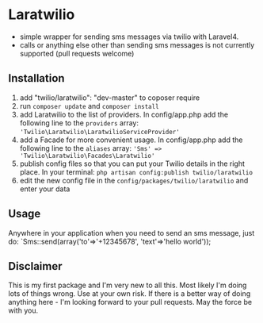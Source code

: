 # Laratwilio
* simple wrapper for sending sms messages via twilio with Laravel4.
* calls or anything else other than sending sms messages is not currently supported (pull requests welcome)

## Installation
1. add "twilio/laratwilio": "dev-master" to coposer require
2. run `composer update` and `composer install`
3. add Laratwilio to the list of providers. In config/app.php add the following line to the `providers` array:
	`'Twilio\Laratwilio\LaratwilioServiceProvider'`
4. add a Facade for more convenient usage. In config/app.php add the following line to the `aliases` array:
	`'Sms' => 'Twilio\Laratwilio\Facades\Laratwilio'`
5. publish config files so that you can put your Twilio details in the right place. In your terminal:
    `php artisan config:publish twilio/laratwilio`
6. edit the new config file in the `config/packages/twilio/laratwilio` and enter your data

## Usage
Anywhere in your application when you need to send an sms message, just do:
    `Sms::send(array('to'=>'+12345678', 'text'=>'hello world'));

## Disclaimer
This is my first package and I'm very new to all this.
Most likely I'm doing lots of things wrong. Use at your own risk.
If there is a better way of doing anything here - I'm looking forward to your pull requests.
May the force be with you.